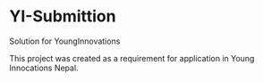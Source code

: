 YI-Submittion
=============

Solution for YoungInnovations

This project was created as a requirement for application in Young Innocations Nepal.

